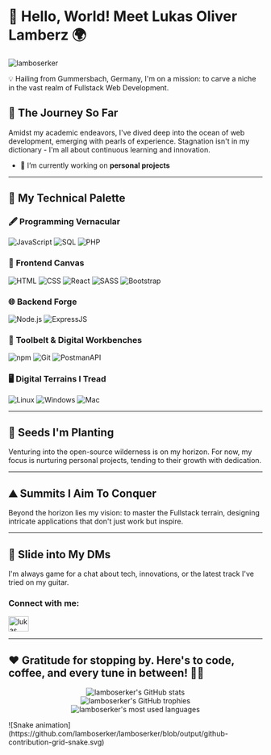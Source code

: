# 🚀 Hello, World! Meet Lukas Oliver Lamberz 🌍

<p align="left"> 
  <img src="https://komarev.com/ghpvc/?username=lamboserker&label=Profile%20views&color=0e75b6&style=flat" alt="lamboserker" />
</p>

💡 Hailing from Gummersbach, Germany, I'm on a mission: to carve a niche in the vast realm of Fullstack Web Development.

## 📘 **The Journey So Far**

Amidst my academic endeavors, I've dived deep into the ocean of web development, emerging with pearls of experience. Stagnation isn't in my dictionary - I'm all about continuous learning and innovation.

- 🔭 I’m currently working on **personal projects**

---

## 🎨 **My Technical Palette**

### 🖋 **Programming Vernacular**
![JavaScript](https://img.icons8.com/color/48/000000/javascript.png)
![SQL](https://img.icons8.com/dusk/48/000000/sql.png)
![PHP](https://img.icons8.com/officel/48/000000/php-logo.png)

### 🌆 **Frontend Canvas**
![HTML](https://img.icons8.com/color/48/000000/html-5.png)
![CSS](https://img.icons8.com/color/48/000000/css3.png)
![React](https://img.icons8.com/color/48/000000/react-native.png)
![SASS](https://img.icons8.com/color/48/000000/sass.png)
![Bootstrap](https://img.icons8.com/color/48/000000/bootstrap.png)

### 🌐 **Backend Forge**
![Node.js](https://img.icons8.com/color/48/000000/nodejs.png)
![ExpressJS](https://img.icons8.com/color/48/000000/express.png)

### 🔧 **Toolbelt & Digital Workbenches**
![npm](https://img.icons8.com/color/48/000000/npm.png)
![Git](https://img.icons8.com/color/48/000000/git.png)
![PostmanAPI](https://img.icons8.com/dusk/48/000000/postman-api.png)

### 🖥 **Digital Terrains I Tread**
![Linux](https://img.icons8.com/color/48/000000/linux.png)
![Windows](https://img.icons8.com/color/48/000000/windows-10.png)
![Mac](https://img.icons8.com/color/48/000000/mac-os.png)

---

## 🌱 **Seeds I'm Planting**

Venturing into the open-source wilderness is on my horizon. For now, my focus is nurturing personal projects, tending to their growth with dedication.

---

## ⛰️ **Summits I Aim To Conquer**

Beyond the horizon lies my vision: to master the Fullstack terrain, designing intricate applications that don't just work but inspire.

---

## 💌 **Slide into My DMs**

I'm always game for a chat about tech, innovations, or the latest track I've tried on my guitar. 

<h3 align="left">Connect with me:</h3>
<p align="left">
<a href="https://www.linkedin.com/in/lukas-oliver-lamberz-206b30262/" target="blank"><img align="center" src="https://raw.githubusercontent.com/rahuldkjain/github-profile-readme-generator/master/src/images/icons/Social/linked-in-alt.svg" alt="lukas oliver lamberz" height="30" width="40" /></a>
</p>

---

## ❤️ **Gratitude for stopping by. Here's to code, coffee, and every tune in between!** 🎸🎶

<p align="center">
  <img src="https://github-readme-stats.vercel.app/api?username=lamboserker&show_icons=true&locale=en&theme=dark" alt="lamboserker's GitHub stats" />
  <br />
  <img src="https://github-profile-trophy.vercel.app/?username=lamboserker&theme=darkhub&column=3&margin-w=15&margin-h=15" alt="lamboserker's GitHub trophies" />
  <br />
  <img src="https://github-readme-stats.vercel.app/api/top-langs?username=lamboserker&show_icons=true&locale=en&layout=compact&theme=dark" alt="lamboserker's most used languages" />
  <br />
</p>
![Snake animation](https://github.com/lamboserker/lamboserker/blob/output/github-contribution-grid-snake.svg)
